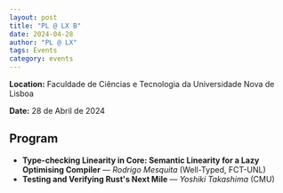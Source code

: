 ```yaml
---
layout: post
title: "PL @ LX Β"
date: 2024-04-28
author: "PL @ LX"
tags: Events
category: events
---
```


**Location:** Faculdade de Ciências e Tecnologia da Universidade Nova de Lisboa

**Date:** 28 de Abril de 2024

## Program

* **Type-checking Linearity in Core: Semantic Linearity for a Lazy Optimising Compiler** — *Rodrigo Mesquita* (Well-Typed, FCT-UNL)
* **Testing and Verifying Rust's Next Mile** — *Yoshiki Takashima* (CMU)
